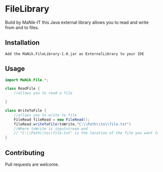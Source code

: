 # FileLibrary

Build by MaNik-IT this Java external library allows you to read and write from and to files.

## Installation



```
Add the MaNik.FileLibrary-1.0.jar as ExternalLibrary to your IDE
```

## Usage

```java
import MaNik.File.*;

class ReadFile {
    //allows you to read a file

}

class WriteToFile {
    //allows you to write to file     
    FileRead fileRead = new FileRead();
    fileRead.writeToFile(toWrite,"C:\\Path\\to\\file.txt")
    //Where toWrite is inputstream and 
    // "C:\\Path\\to\\file.txt" is the location of the file you want to write to
}
```

## Contributing
Pull requests are welcome.
